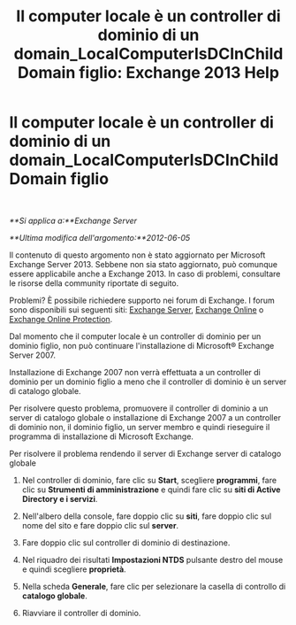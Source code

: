 ﻿---
title: 'Il computer locale è un controller di dominio di un domain_LocalComputerIsDCInChildDomain figlio: Exchange 2013 Help'
TOCTitle: Il computer locale è un controller di dominio di un domain_LocalComputerIsDCInChildDomain figlio
ms:assetid: 7db1dcc0-d953-41b8-b081-2a47a70950c4
ms:mtpsurl: https://technet.microsoft.com/it-it/library/ms.exch.setupreadiness.localcomputerisdcinchilddomain(v=EXCHG.150)
ms:contentKeyID: 50481043
ms.date: 05/22/2018
mtps_version: v=EXCHG.150
ms.translationtype: MT
---

# Il computer locale è un controller di dominio di un domain\_LocalComputerIsDCInChildDomain figlio

 

_**Si applica a:**Exchange Server_

_**Ultima modifica dell'argomento:**2012-06-05_

Il contenuto di questo argomento non è stato aggiornato per Microsoft Exchange Server 2013. Sebbene non sia stato aggiornato, può comunque essere applicabile anche a Exchange 2013. In caso di problemi, consultare le risorse della community riportate di seguito.

Problemi? È possibile richiedere supporto nei forum di Exchange. I forum sono disponibili sui seguenti siti: [Exchange Server](https://go.microsoft.com/fwlink/p/?linkid=60612), [Exchange Online](https://go.microsoft.com/fwlink/p/?linkid=267542) o [Exchange Online Protection](https://go.microsoft.com/fwlink/p/?linkid=285351).

Dal momento che il computer locale è un controller di dominio per un dominio figlio, non può continuare l'installazione di Microsoft® Exchange Server 2007.

Installazione di Exchange 2007 non verrà effettuata a un controller di dominio per un dominio figlio a meno che il controller di dominio è un server di catalogo globale.

Per risolvere questo problema, promuovere il controller di dominio a un server di catalogo globale o installazione di Exchange 2007 a un controller di dominio non, il dominio figlio, un server membro e quindi rieseguire il programma di installazione di Microsoft Exchange.

Per risolvere il problema rendendo il server di Exchange server di catalogo globale

1.  Nel controller di dominio, fare clic su **Start**, scegliere **programmi**, fare clic su **Strumenti di amministrazione** e quindi fare clic su **siti di Active Directory e i servizi**.

2.  Nell'albero della console, fare doppio clic su **siti**, fare doppio clic sul nome del sito e fare doppio clic sul **server**.

3.  Fare doppio clic sul controller di dominio di destinazione.

4.  Nel riquadro dei risultati **Impostazioni NTDS** pulsante destro del mouse e quindi scegliere **proprietà**.

5.  Nella scheda **Generale**, fare clic per selezionare la casella di controllo di **catalogo globale**.

6.  Riavviare il controller di dominio.

